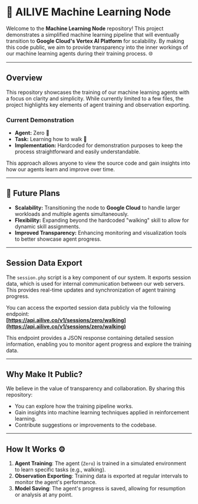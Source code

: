 # 🤖 AILIVE Machine Learning Node

Welcome to the **Machine Learning Node** repository! This project demonstrates a simplified machine learning pipeline that will eventually transition to **Google Cloud's Vertex AI Platform** for scalability. By making this code public, we aim to provide transparency into the inner workings of our machine learning agents during their training process. 🌐

---

## Overview

This repository showcases the training of our machine learning agents with a focus on clarity and simplicity. While currently limited to a few files, the project highlights key elements of agent training and observation exporting.

### Current Demonstration

- **Agent:** Zero 🦾  
- **Task:** Learning how to walk 🚶  
- **Implementation:** Hardcoded for demonstration purposes to keep the process straightforward and easily understandable.  

This approach allows anyone to view the source code and gain insights into how our agents learn and improve over time.

---

## 🚀 Future Plans

- **Scalability:** Transitioning the node to **Google Cloud** to handle larger workloads and multiple agents simultaneously.  
- **Flexibility:** Expanding beyond the hardcoded "walking" skill to allow for dynamic skill assignments.  
- **Improved Transparency:** Enhancing monitoring and visualization tools to better showcase agent progress.  

---

## Session Data Export

The `session.php` script is a key component of our system. It exports session data, which is used for internal communication between our web servers. This provides real-time updates and synchronization of agent training progress.

You can access the exported session data publicly via the following endpoint:  
**[https://api.ailive.co/v1/sessions/zero/walking](https://api.ailive.co/v1/sessions/zero/walking)**

This endpoint provides a JSON response containing detailed session information, enabling you to monitor agent progress and explore the training data.

---

## Why Make It Public?

We believe in the value of transparency and collaboration. By sharing this repository:
- You can explore how the training pipeline works.  
- Gain insights into machine learning techniques applied in reinforcement learning.  
- Contribute suggestions or improvements to the codebase.  

---

## How It Works ⚙️

1. **Agent Training**: The agent (`Zero`) is trained in a simulated environment to learn specific tasks (e.g., walking).  
2. **Observation Exporting**: Training data is exported at regular intervals to monitor the agent's performance.  
3. **Model Saving**: The agent's progress is saved, allowing for resumption or analysis at any point.  